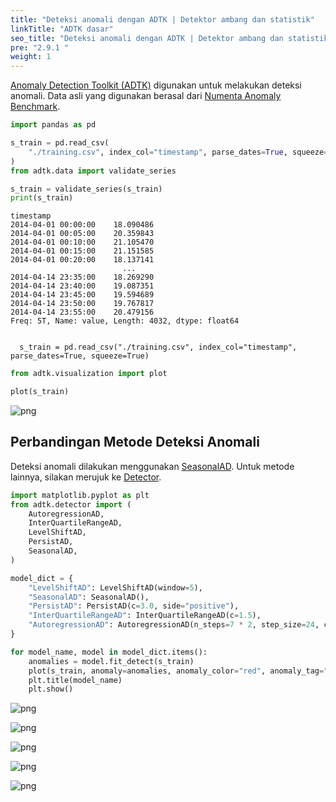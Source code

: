 ```yaml
---
title: "Deteksi anomali dengan ADTK | Detektor ambang dan statistik"
linkTitle: "ADTK dasar"
seo_title: "Deteksi anomali dengan ADTK | Detektor ambang dan statistik"
pre: "2.9.1 "
weight: 1
---
```


[Anomaly Detection Toolkit (ADTK)](https://adtk.readthedocs.io/en/stable/index.html) digunakan untuk melakukan deteksi anomali. Data asli yang digunakan berasal dari [Numenta Anomaly Benchmark](https://github.com/numenta/NAB/blob/master/data/artificialWithAnomaly/art_daily_jumpsdown.csv).



```python
import pandas as pd

s_train = pd.read_csv(
    "./training.csv", index_col="timestamp", parse_dates=True, squeeze=True
)
from adtk.data import validate_series

s_train = validate_series(s_train)
print(s_train)
```

    timestamp
    2014-04-01 00:00:00    18.090486
    2014-04-01 00:05:00    20.359843
    2014-04-01 00:10:00    21.105470
    2014-04-01 00:15:00    21.151585
    2014-04-01 00:20:00    18.137141
                             ...    
    2014-04-14 23:35:00    18.269290
    2014-04-14 23:40:00    19.087351
    2014-04-14 23:45:00    19.594689
    2014-04-14 23:50:00    19.767817
    2014-04-14 23:55:00    20.479156
    Freq: 5T, Name: value, Length: 4032, dtype: float64
    

      s_train = pd.read_csv("./training.csv", index_col="timestamp", parse_dates=True, squeeze=True)
    


```python
from adtk.visualization import plot

plot(s_train)
```






    
![png](/images/basic/anomaly/adtk1_files/adtk1_2_1.png)
    


## Perbandingan Metode Deteksi Anomali

Deteksi anomali dilakukan menggunakan [SeasonalAD](https://adtk.readthedocs.io/en/stable/notebooks/demo.html?highlight=SeasonalAD#SeasonalAD). Untuk metode lainnya, silakan merujuk ke [Detector](https://adtk.readthedocs.io/en/stable/notebooks/demo.html?highlight=SeasonalAD#Detector).



```python
import matplotlib.pyplot as plt
from adtk.detector import (
    AutoregressionAD,
    InterQuartileRangeAD,
    LevelShiftAD,
    PersistAD,
    SeasonalAD,
)

model_dict = {
    "LevelShiftAD": LevelShiftAD(window=5),
    "SeasonalAD": SeasonalAD(),
    "PersistAD": PersistAD(c=3.0, side="positive"),
    "InterQuartileRangeAD": InterQuartileRangeAD(c=1.5),
    "AutoregressionAD": AutoregressionAD(n_steps=7 * 2, step_size=24, c=3.0),
}

for model_name, model in model_dict.items():
    anomalies = model.fit_detect(s_train)
    plot(s_train, anomaly=anomalies, anomaly_color="red", anomaly_tag="marker")
    plt.title(model_name)
    plt.show()
```


    
![png](/images/basic/anomaly/adtk1_files/adtk1_4_0.png)
    



    
![png](/images/basic/anomaly/adtk1_files/adtk1_4_1.png)
    



    
![png](/images/basic/anomaly/adtk1_files/adtk1_4_2.png)
    



    
![png](/images/basic/anomaly/adtk1_files/adtk1_4_3.png)
    



    
![png](/images/basic/anomaly/adtk1_files/adtk1_4_4.png)
    

